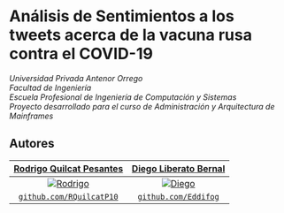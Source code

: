 # Análisis de Sentimientos a los tweets acerca de la vacuna rusa contra el COVID-19

_Universidad Privada Antenor Orrego_
<br>
_Facultad de Ingeniería_
<br>
_Escuela Profesional de Ingeniería de Computación y Sistemas_
<br>
_Proyecto desarrollado para el curso de Administración y Arquitectura de Mainframes_

## Autores
| <a href="https://github.com/RQuilcatP10" target="_blank">**Rodrigo Quilcat Pesantes**</a>  | <a href="https://github.com/Eddifog" target="_blank">**Diego Liberato Bernal**</a> |
| :---: |:---:|
| [![Rodrigo](https://github.com/RQuilcatP10.png?size=200)](https://github.com/RQuilcatP10.png?size=50) | [![Diego](https://github.com/eddifog.png?size=200)](http://fvcproductions.com)  |
| <a href="http://github.com/RQuilcatP10" target="_blank">`github.com/RQuilcatP10`</a> | <a href="http://github.com/Eddifog" target="_blank">`github.com/Eddifog`</a> |

